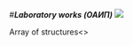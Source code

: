 #***Laboratory works (ОАИП)***
<img src="https://i.pinimg.com/originals/02/23/7d/02237d2a17d45457450a353e7baaa7c2.png" />
<p>Array of structures<>
